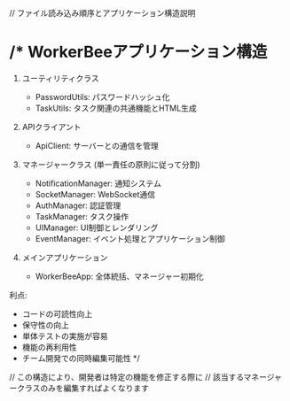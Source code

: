 // ファイル読み込み順序とアプリケーション構造説明

/*
WorkerBeeアプリケーション構造
===============================

1. ユーティリティクラス
   - PasswordUtils: パスワードハッシュ化
   - TaskUtils: タスク関連の共通機能とHTML生成

2. APIクライアント
   - ApiClient: サーバーとの通信を管理

3. マネージャークラス (単一責任の原則に従って分割)
   - NotificationManager: 通知システム
   - SocketManager: WebSocket通信
   - AuthManager: 認証管理
   - TaskManager: タスク操作
   - UIManager: UI制御とレンダリング
   - EventManager: イベント処理とアプリケーション制御

4. メインアプリケーション
   - WorkerBeeApp: 全体統括、マネージャー初期化

利点:
- コードの可読性向上
- 保守性の向上
- 単体テストの実施が容易
- 機能の再利用性
- チーム開発での同時編集可能性
*/

// この構造により、開発者は特定の機能を修正する際に
// 該当するマネージャークラスのみを編集すればよくなります

